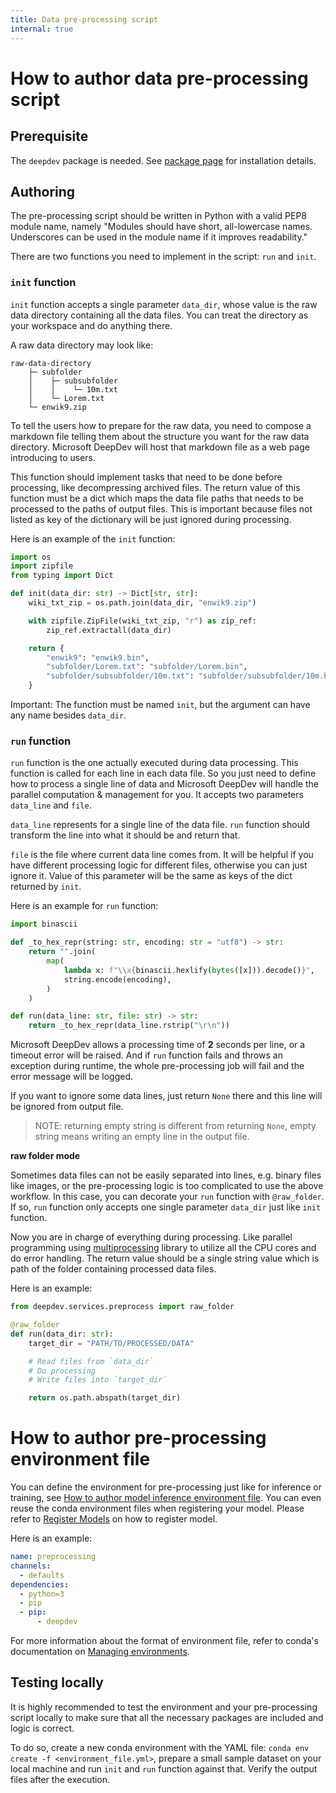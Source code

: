 ```yaml
---
title: Data pre-processing script
internal: true
---
```


# How to author data pre-processing script

## Prerequisite

The `deepdev` package is needed. See [package page](https://devdiv.visualstudio.com/OnlineServices/_packaging?_a=package&feed=DeepDev&package=deepdev&protocolType=PyPI&version=1.0.1&view=overview) for installation details.

## Authoring

The pre-processing script should be written in Python with a valid PEP8 module name, namely "Modules should have short, all-lowercase names. Underscores can be used in the module name if it improves readability."

There are two functions you need to implement in the script: `run` and `init`.

### `init` function

`init` function accepts a single parameter `data_dir`, whose value is the raw data directory containing all the data files. You can treat the directory as your workspace and do anything there.

A raw data directory may look like:

```
raw-data-directory
    ├─ subfolder
    │    ├─ subsubfolder
    │    │    └─ 10m.txt
    │    └─ Lorem.txt
    └─ enwik9.zip
```

To tell the users how to prepare for the raw data, you need to compose a markdown file telling them about the structure you want for the raw data directory. Microsoft DeepDev will host that markdown file as a web page introducing to users.

This function should implement tasks that need to be done before processing, like decompressing archived files. The return value of this function must be a dict which maps the data file paths that needs to be processed to the paths of output files. This is important because files not listed as key of the dictionary will be just ignored during processing.

Here is an example of the `init` function:

```python
import os
import zipfile
from typing import Dict

def init(data_dir: str) -> Dict[str, str]:
    wiki_txt_zip = os.path.join(data_dir, "enwik9.zip")

    with zipfile.ZipFile(wiki_txt_zip, "r") as zip_ref:
        zip_ref.extractall(data_dir)

    return {
        "enwik9": "enwik9.bin",
        "subfolder/Lorem.txt": "subfolder/Lorem.bin",
        "subfolder/subsubfolder/10m.txt": "subfolder/subsubfolder/10m.bin",
    }
```

Important: The function must be named `init`, but the argument can have any name besides `data_dir`.

### `run` function

`run` function is the one actually executed during data processing. This function is called for each line in each data file. So you just need to define how to process a single line of data and Microsoft DeepDev will handle the parallel computation & management for you. It accepts two parameters `data_line` and `file`.

`data_line` represents for a single line of the data file. `run` function should transform the line into what it should be and return that.

`file` is the file where current data line comes from. It will be helpful if you have different processing logic for different files, otherwise you can just ignore it. Value of this parameter will be the same as keys of the dict returned by `init`.

Here is an example for `run` function:

```python
import binascii

def _to_hex_repr(string: str, encoding: str = "utf8") -> str:
    return "".join(
        map(
            lambda x: f"\\x{binascii.hexlify(bytes([x])).decode()}",
            string.encode(encoding),
        )
    )

def run(data_line: str, file: str) -> str:
    return _to_hex_repr(data_line.rstrip("\r\n"))
```

Microsoft DeepDev allows a processing time of **2** seconds per line, or a timeout error will be raised. And if `run` function fails and throws an exception during runtime, the whole pre-processing job will fail and the error message will be logged.

If you want to ignore some data lines, just return `None` there and this line will be ignored from output file.

> NOTE: returning empty string is different from returning `None`, empty string means writing an empty line in the output file.

**raw folder mode**

Sometimes data files can not be easily separated into lines, e.g. binary files like images, or the pre-processing logic is too complicated to use the above workflow. In this case, you can decorate your `run` function with `@raw_folder`. If so, `run` function only accepts one single parameter `data_dir` just like `init` function.

Now you are in charge of everything during processing. Like parallel programming using [multiprocessing](https://docs.python.org/3/library/multiprocessing.html) library to utilize all the CPU cores and do error handling. The return value should be a single string value which is path of the folder containing processed data files.

Here is an example:

```python
from deepdev.services.preprocess import raw_folder

@raw_folder
def run(data_dir: str):
    target_dir = "PATH/TO/PROCESSED/DATA"

    # Read files from `data_dir`
    # Do processing
    # Write files into `target_dir`

    return os.path.abspath(target_dir)
```

# How to author pre-processing environment file

You can define the environment for pre-processing just like for inference or training, see [How to author model inference environment file](./author_inference_script.md#how-to-author-model-inference-environment-file). You can even reuse the conda environment files when registering your model. Please refer to [Register Models](./register_models.md) on how to register model.

Here is an example:

```yaml
name: preprocessing
channels:
  - defaults
dependencies:
  - python=3
  - pip
  - pip:
      - deepdev
```

For more information about the format of environment file, refer to conda's documentation on [Managing environments](https://docs.conda.io/projects/conda/en/latest/user-guide/tasks/manage-environments.html#create-env-file-manually).

## Testing locally

It is highly recommended to test the environment and your pre-processing script locally to make sure that all the necessary packages are included and logic is correct.

To do so, create a new conda environment with the YAML file: `conda env create -f <environment_file.yml>`, prepare a small sample dataset on your local machine and run `init` and `run` function against that. Verify the output files after the execution.
